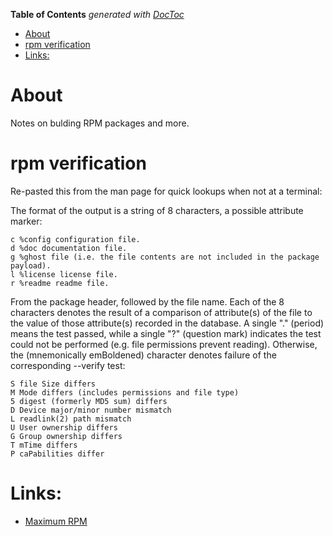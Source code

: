 <!-- START doctoc generated TOC please keep comment here to allow auto update -->
<!-- DON'T EDIT THIS SECTION, INSTEAD RE-RUN doctoc TO UPDATE -->
**Table of Contents**  *generated with [DocToc](https://github.com/thlorenz/doctoc)*

- [About](#about)
- [rpm verification](#rpm-verification)
- [Links:](#links)

<!-- END doctoc generated TOC please keep comment here to allow auto update -->

# About

Notes on bulding RPM packages and more.

# rpm verification
Re-pasted this from the man page for quick lookups when not at a terminal:

The format of the output is a string of 8 characters, a possible attribute marker:
```
c %config configuration file.
d %doc documentation file.
g %ghost file (i.e. the file contents are not included in the package payload).
l %license license file.
r %readme readme file.
```

From the package header, followed by the file name. Each of the 8 characters denotes the result of a comparison of attribute(s) of the file to the value of those attribute(s) recorded in the database. A single "." (period) means the test passed, while a single "?" (question mark) indicates the test could not be performed (e.g. file permissions prevent reading). Otherwise, the (mnemonically emBoldened) character denotes failure of the corresponding --verify test:

```
S file Size differs
M Mode differs (includes permissions and file type)
5 digest (formerly MD5 sum) differs
D Device major/minor number mismatch
L readlink(2) path mismatch
U User ownership differs
G Group ownership differs
T mTime differs
P caPabilities differ
```

# Links:

* [Maximum RPM](http://www.rpm.org/max-rpm/index.html)

